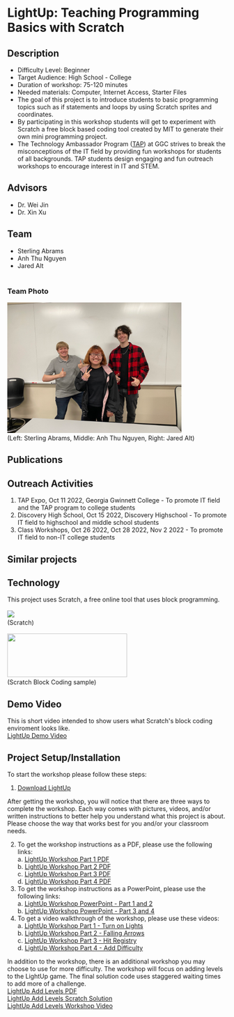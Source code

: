 # LightUp: Teaching Programming Basics with Scratch
## Description
-	Difficulty Level: Beginner
-	Target Audience: High School - College
-	Duration of workshop: 75-120 minutes
-	Needed materials: Computer, Internet Access, Starter Files
-	The goal of this project is to introduce students to basic programming topics such as if statements and loops by using Scratch sprites and coordinates.
-	By participating in this workshop students will get to experiment with Scratch a free block based coding tool created by MIT to generate their own mini programming project.
-	The Technology Ambassador Program ([TAP](https://www.ggc.edu/academics/school-of-science-and-technology/research-internships-service-learning/technology-ambassador-program)) at GGC strives to break the misconceptions of the IT field by providing fun workshops for students of all backgrounds. TAP students design engaging and fun outreach workshops to encourage interest in IT and STEM.

## Advisors
-	Dr. Wei Jin
-	Dr. Xin Xu
## Team
-	Sterling Abrams
-	Anh Thu Nguyen
-	Jared Alt <br><br>
### Team Photo
<img src= "Media/TAP-LightUp.png" width="400" height="300"> <br>
(Left: Sterling Abrams, Middle: Anh Thu Nguyen, Right: Jared Alt) <br>

## Publications

## Outreach Activities 
1.	TAP Expo, Oct 11 2022, Georgia Gwinnett College - To promote IT field and the TAP program to college students
2.	Discovery High School, Oct 15 2022, Discovery Highschool -  To promote IT field to highschool and middle school students
3. Class Workshops, Oct 26 2022, Oct 28 2022, Nov 2 2022 - To promote IT field to non-IT college students

## Similar projects

## Technology 
This project uses Scratch, a free online tool that uses block programming.<br><br>
<img src="https://github.com/TAP-GGC/LightUp-Teaching-Programming-Basics-with-Scratch/blob/main/Media/Scratch_02.png" width="200"><br>
(Scratch)<br><br>
<img src="https://ct4edu.org/wp-content/uploads/2020/04/Screen-Shot-2020-04-07-at-10.20.39-AM-1024x341.png" width="275" height="100"><br>
(Scratch Block Coding sample)

## Demo Video
This is short video intended to show users what Scratch's block coding enviroment looks like.<br>[LightUp Demo Video](https://youtu.be/svz6xLvvvII)

## Project Setup/Installation
To start the workshop please follow these steps:<br>
1. [Download LightUp](https://github.com/TAP-GGC/LightUp-Teaching-Programming-Basics-with-Scratch/blob/main/Documents/Download%20LightUp.pdf)<br>

After getting the workshop, you will notice that there are three ways to complete the workshop. Each way comes with pictures, videos, and/or written instructions to better help you understand what this project is about. Please choose the way that works best for you and/or your classroom needs.<br>

2. To get the workshop instructions as a PDF, please use the following links:<br>
   a. [LightUp Workshop Part 1 PDF](https://github.com/TAP-GGC/LightUp-Teaching-Programming-Basics-with-Scratch/blob/main/Documents/Workshop%20Instructions/LightUp%20Workshop%20Part%201.pdf) <br>
   b. [LightUp Workshop Part 2 PDF](https://github.com/TAP-GGC/LightUp-Teaching-Programming-Basics-with-Scratch/blob/main/Documents/Workshop%20Instructions/LightUp%20Workshop%20Part%202%20%E2%80%93%20Falling%20Arrows.pdf)<br>
   c. [LightUp Workshop Part 3 PDF](https://github.com/TAP-GGC/LightUp-Teaching-Programming-Basics-with-Scratch/blob/main/Documents/Workshop%20PDF%20Instructions/LightUp%20Workshop%20Part%203%20%E2%80%93%20Hit%20Registry.pdf)<br>
   d. [LightUp Workshop Part 4 PDF](https://github.com/TAP-GGC/LightUp-Teaching-Programming-Basics-with-Scratch/blob/main/Documents/Workshop%20PDF%20Instructions/LightUp%20Workshop%20Part%204%20%E2%80%93%20Add%20Difficulty.pdf)
3. To get the workshop instructions as a PowerPoint, please use the following links:<br>
   a. [LightUp Workshop PowerPoint - Part 1 and 2 ](https://github.com/TAP-GGC/LightUp-Teaching-Programming-Basics-with-Scratch/blob/main/Documents/Workshop%20Instructions/LightUp%20Workshop%20Part%201.pdf) <br>
   b. [LightUp Workshop PowerPoint - Part 3 and 4 ](https://github.com/TAP-GGC/LightUp-Teaching-Programming-Basics-with-Scratch/blob/main/Documents/Workshop%20Instructions/LightUp%20Workshop%20Part%202%20%E2%80%93%20Falling%20Arrows.pdf)
4. To get a video walkthrough of the workshop, please use these videos:<br>
   a. [LightUp Workshop Part 1 - Turn on Lights](https://youtu.be/YsP2XbsBGIw)<br>
   b. [LightUp Workshop Part 2 - Falling Arrows](https://youtu.be/8Rmc1j86FfU)<br>
   c. [LightUp Workshop Part 3 - Hit Registry](https://youtu.be/snOWcFpRPqM)<br>
   d. [LightUp Workshop Part 4 - Add Difficulty](https://youtu.be/wQRQuIe1nRA)

In addition to the workshop, there is an additional workshop you may choose to use for more difficulty. The workshop will focus on adding levels to the LightUp game. The final solution code uses staggered waiting times to add more of a challenge.<br>
[LightUp Add Levels PDF](https://github.com/TAP-GGC/LightUp-Teaching-Programming-Basics-with-Scratch/blob/main/Documents/LightUp%20Files/LightUp%20Extra%20Code%20Solution%20and%20PDF%20Document/Extra%20LightUp%20Workshop%20Idea%20-%20Add%20Levels.pdf) <br>
[LightUp Add Levels Scratch Solution](https://github.com/TAP-GGC/LightUp-Teaching-Programming-Basics-with-Scratch/blob/main/Documents/LightUp%20Files/LightUp%20Extra%20Code%20Solution%20and%20PDF%20Document/LightUp%20Adding%20Levels%202%20and%203.sb3)<br>
[LightUp Add Levels Workshop Video](https://youtu.be/z06eKl30LAc)
